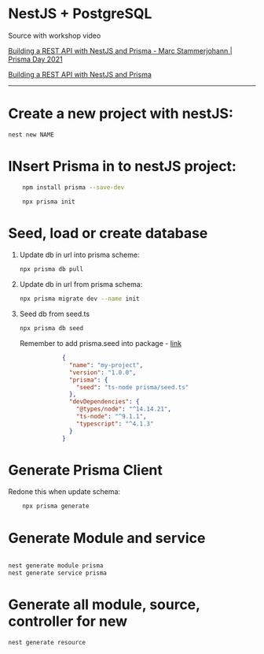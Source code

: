 # NestJS + PostgreSQL

Source with workshop video

[Building a REST API with NestJS and Prisma - Marc Stammerjohann | Prisma Day 2021](https://www.youtube.com/watch?v=mmbd5hcQUaY)

[Building a REST API with NestJS and Prisma](https://www.notion.so/marcjulian/Building-a-REST-API-with-NestJS-and-Prisma-8296846a0fc54ac0b445ae9364805669)

---

# Create a new project with nestJS:

```bash
nest new NAME

```

# INsert Prisma in to nestJS project:

```bash
	npm install prisma --save-dev

	npx prisma init
```

# Seed, load or create database

1. Update db in url into prisma scheme:
    
    ```bash
    npx prisma db pull
    ```
    
2. Update db in url from prisma schema:
    
    ```bash
    npx prisma migrate dev --name init
    ```
    
3. Seed db from seed.ts
    
    ```bash
    npx prisma db seed
    ```
    
    Remember to add prisma.seed into package  - [link](https://www.prisma.io/docs/guides/database/seed-database)
    
    ```json
    			{
    			  "name": "my-project",
    			  "version": "1.0.0",
    			  "prisma": {
    			    "seed": "ts-node prisma/seed.ts"
    			  },
    			  "devDependencies": {
    			    "@types/node": "^14.14.21",
    			    "ts-node": "^9.1.1",
    			    "typescript": "^4.1.3"
    			  }
    			}
    ```
    

# Generate Prisma Client

Redone this when update schema:

```bash
	npx prisma generate
```

# Generate Module and service

```bash

nest generate module prisma
nest generate service prisma
```

# Generate all module, source, controller for new

```bash
nest generate resource
```